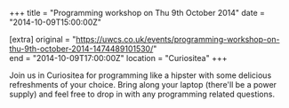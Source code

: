 +++
title = "Programming workshop on Thu 9th October 2014"
date = "2014-10-09T15:00:00Z"

[extra]
original = "https://uwcs.co.uk/events/programming-workshop-on-thu-9th-october-2014-1474489101530/"    
end = "2014-10-09T17:00:00Z"
location = "Curiositea"
+++

Join us in Curiositea for programming like a hipster with some delicious refreshments of your choice. Bring along your laptop (there'll be a power supply) and feel free to drop in with any programming related questions.

